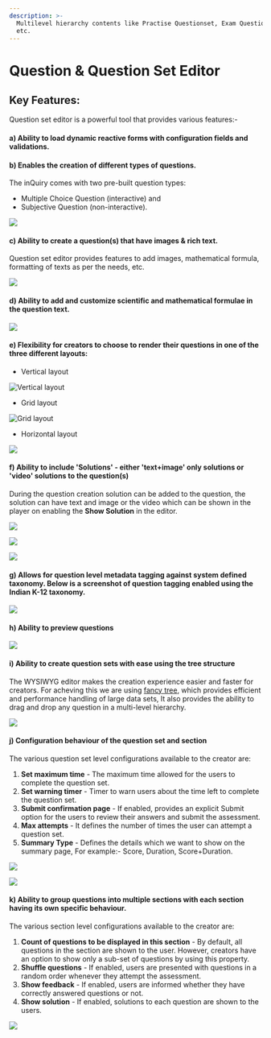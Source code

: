 ```yaml
---
description: >-
  Multilevel hierarchy contents like Practise Questionset, Exam Questionset,
  etc.
---
```


# Question & Question Set Editor

## Key Features:

Question set editor is a powerful tool that provides various features:-

#### a) Ability to load dynamic reactive forms with configuration fields and validations.

#### b) Enables the creation of different types of questions.

The inQuiry comes with two pre-built question types:

* Multiple Choice Question (interactive) and
* Subjective Question (non-interactive).

![](<../../../.gitbook/assets/image (14) (1) (2).png>)

#### c) Ability to create a question(s) that have images & rich text.

Question set editor provides features to add images, mathematical formula, formatting of texts as per the needs, etc.

![](<../../../.gitbook/assets/image (18).png>)

#### d) Ability to add and customize scientific and mathematical formulae in the question text.

![](<../../../.gitbook/assets/image (29).png>)

#### e) Flexibility for creators to choose to render their questions in one of the three different layouts:&#x20;

* &#x20;Vertical layout

![Vertical layout](<../../../.gitbook/assets/image (4) (1).png>)

* Grid layout

![Grid layout](<../../../.gitbook/assets/image (8).png>)

* &#x20;Horizontal layout

![](<../../../.gitbook/assets/image (18) (1).png>)

#### f) Ability to include 'Solutions' - either 'text+image' only solutions or 'video' solutions to the question(s)

During the question creation solution can be added to the question, the solution can have text and image or the video which can be shown in the player on enabling the **Show Solution** in the editor.

![](<../../../.gitbook/assets/image (21) (1).png>)

![](../../../.gitbook/assets/Mcq-text-solution.png)

![](../../../.gitbook/assets/Mcq-video-solution.png)

#### g) Allows for question level metadata tagging against system defined taxonomy. Below is a screenshot of question tagging enabled using the Indian K-12 taxonomy.

![](../../../.gitbook/assets/question-metadata.png)

#### h) Ability to preview questions

![](../../../.gitbook/assets/question-preview.png)

#### i) Ability to create question sets with ease using the tree structure

The WYSIWYG editor makes the creation experience easier and faster for creators. For acheving this we are using [fancy tree](https://github.com/mar10/fancytree/wiki),  which provides efficient and performance handling of large data sets, It also provides the ability to drag and drop any question in a multi-level hierarchy.



![](../../../.gitbook/assets/Questionset.png)

#### j) Configuration behaviour of the question set and section

The various question set level configurations available to the creator are:

1. **Set maximum time** - The maximum time allowed for the users to complete the question set.
2. **Set warning timer** - Timer to warn users about the time left to complete the question set.&#x20;
3. **Submit confirmation page** - If enabled, provides an explicit Submit option for the users to review their answers and submit the assessment.&#x20;
4. **Max attempts** - It defines the number of times the user can attempt a question set.
5. **Summary Type** - Defines the details which we want to show on the summary page, For example:- Score, Duration, Score+Duration.&#x20;

![](../../../.gitbook/assets/Questionset-configs.png)

![](../../../.gitbook/assets/questionset-preview.png)

#### k) Ability to group questions into multiple sections with each section having its own specific behaviour.

The various section level configurations available to the creator are:

1. **Count of questions to be displayed in this section** - By default, all questions in the section are shown to the user. However, creators have an option to show only a sub-set of questions by using this property.
2. **Shuffle questions** - If enabled, users are presented with questions in a random order whenever they attempt the assessment.
3. **Show feedback** - If enabled, users are informed whether they have correctly answered questions or not.&#x20;
4. **Show solution** - If enabled, solutions to each question are shown to the users.

![](../../../.gitbook/assets/section-config.png)
